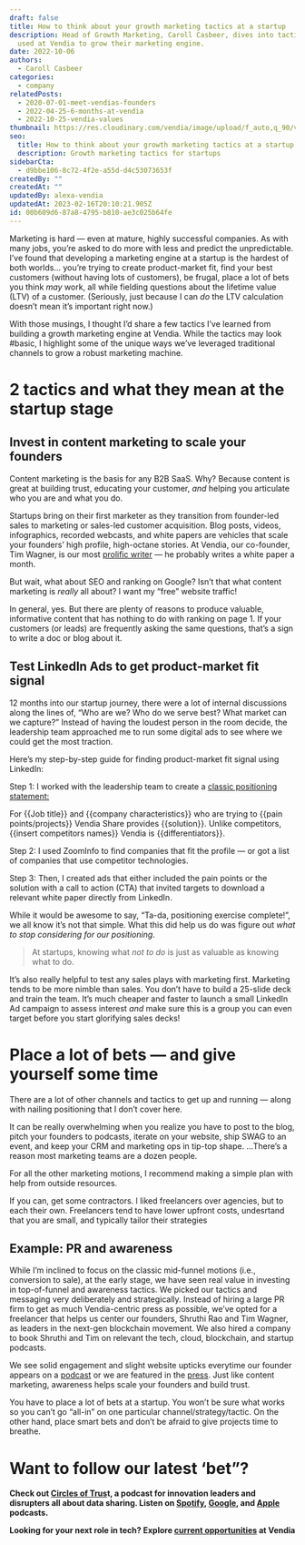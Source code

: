 ```yaml
---
draft: false
title: How to think about your growth marketing tactics at a startup
description: Head of Growth Marketing, Caroll Casbeer, dives into tactics she
  used at Vendia to grow their marketing engine.
date: 2022-10-06
authors:
  - Caroll Casbeer
categories:
  - company
relatedPosts:
  - 2020-07-01-meet-vendias-founders
  - 2022-04-25-6-months-at-vendia
  - 2022-10-25-vendia-values
thumbnail: https://res.cloudinary.com/vendia/image/upload/f_auto,q_90/v1674600146/Website/Iso/Charity_zycy5v.png
seo:
  title: How to think about your growth marketing tactics at a startup
  description: Growth marketing tactics for startups
sidebarCta:
  - d9bbe106-8c72-4f2e-a55d-d4c53073653f
createdBy: ""
createdAt: ""
updatedBy: alexa-vendia
updatedAt: 2023-02-16T20:10:21.905Z
id: 00b609d6-87a8-4795-b810-ae3c025b64fe
---
```


Marketing is hard — even at mature, highly successful companies. As with many jobs, you’re asked to do more with less and predict the unpredictable. I’ve found that developing a marketing engine at a startup is the hardest of both worlds… you’re trying to create product-market fit, find your best customers (without having lots of customers), be frugal, place a lot of bets you think *may* work, all while fielding questions about the lifetime value (LTV) of a customer. (Seriously, just because I can *do* the LTV calculation doesn’t mean it’s important right now.)  

With those musings, I thought I’d share a few tactics I’ve learned from building a growth marketing engine at Vendia. While the tactics may look #basic, I highlight some of the unique ways we’ve leveraged traditional channels to grow a robust marketing machine.  

# 2 tactics and what they mean at the startup stage

## Invest in content marketing to scale your founders

Content marketing is the basis for any B2B SaaS. Why? Because content is great at building trust, educating your customer, *and* helping you articulate who you are and what you do. 

Startups bring on their first marketer as they transition from founder-led sales to marketing or sales-led customer acquisition. Blog posts, videos, infographics, recorded webcasts, and white papers are vehicles that scale your founders’ high profile, high-octane stories. At Vendia, our co-founder, Tim Wagner, is our most [prolific writer](https://www.vendia.com/blog/author/tim-wagner) — he probably writes a white paper a month. 

But wait, what about SEO and ranking on Google? Isn’t that what content marketing is *really* all about? I want my “free” website traffic!

In general, yes. But there are plenty of reasons to produce valuable, informative content that has nothing to do with ranking on page 1. If your customers (or leads) are frequently asking the same questions, that’s a sign to write a doc or blog about it. 

## Test LinkedIn Ads to get product-market fit signal

12 months into our startup journey, there were a lot of internal discussions along the lines of, “Who are we? Who do we serve best? What market can we capture?” Instead of having the loudest person in the room decide, the leadership team approached me to run some digital ads to see where we could get the most traction. 

Here’s my step-by-step guide for finding product-market fit signal using LinkedIn:

Step 1: I worked with the leadership team to create a [classic positioning statement:](https://blog.hubspot.com/sales/positioning-statement)

For {{Job title}} and {{company characteristics}} who are trying to {{pain points/projects}} Vendia Share provides {{solution}}. Unlike competitors, {{insert competitors names}} Vendia is {{differentiators}}. 

Step 2: I used ZoomInfo to find companies that fit the profile — or got a list of companies that use competitor technologies.

Step 3: Then, I created ads that either included the pain points or the solution with a call to action (CTA) that invited targets to download a relevant white paper directly from LinkedIn. 

While it would be awesome to say, “Ta-da, positioning exercise complete!”, we all know it’s not that simple. What this did help us do was figure out *what to stop considering for our positioning*. 

> At startups, knowing what *not to do* is just as valuable as knowing what to do.

It’s also really helpful to test any sales plays with marketing first. Marketing tends to be more nimble than sales. You don’t have to build a 25-slide deck and train the team. It’s much cheaper and faster to launch a small LinkedIn Ad campaign to assess interest *and* make sure this is a group you can even target before you start glorifying sales decks!

# Place a lot of bets — and give yourself some time

There are a lot of other channels and tactics to get up and running — along with nailing positioning that I don’t cover here. 

It can be really overwhelming when you realize you have to post to the blog, pitch your founders to podcasts, iterate on your website, ship SWAG to an event, and keep your CRM and marketing ops in tip-top shape. …There’s a reason most marketing teams are a dozen people. 

For all the other marketing motions, I recommend making a simple plan with help from outside resources. 

If you can, get some contractors. l liked freelancers over agencies, but to each their own. Freelancers tend to have lower upfront costs, undesrtand that you are small, and typically tailor their strategies 

## Example: PR and awareness

While I’m inclined to focus on the classic mid-funnel motions (i.e., conversion to sale), at the early stage, we have seen real value in investing in top-of-funnel and awareness tactics. We picked our tactics and messaging very deliberately and strategically. Instead of hiring a large PR firm to get as much Vendia-centric press as possible, we’ve opted for a freelancer that helps us center our founders, Shruthi Rao and Tim Wagner, as leaders in the next-gen blockchain movement. We also hired a company to book Shruthi and Tim on relevant the tech, cloud, blockchain, and startup podcasts. 

We see solid engagement and slight website upticks everytime our founder appears on a [podcast](https://www.thecloudcast.net/2022/08/real-time-data-cloud.html) or we are featured in the [press](https://vendia.com/press). Just like content marketing, awareness helps scale your founders and build trust. 

You have to place a lot of bets at a startup. You won’t be sure what works so you can’t go “all-in” on one particular channel/strategy/tactic. On the other hand, place smart bets and don’t be afraid to give projects time to breathe.

# Want to follow our latest ‘bet”?

**Check out [Circles of Trus](https://vendia.com/resources/circles-of-trust)t, a podcast for innovation leaders and disrupters all about data sharing. Listen on [Spotify](https://open.spotify.com/show/49kZwowJkYxjceHIax2zxK), [Google](https://podcasts.google.com/feed/aHR0cHM6Ly9mYXN0Lndpc3RpYS5jb20vY2hhbm5lbHMvYWw5cWQ4MTdkcS9yc3M), and [Apple](https://podcasts.apple.com/us/podcast/circles-of-trust/id1645908970) podcasts.**

**Looking for your next role in tech? Explore [current opportunities](https://www.vendia.com/careers) at Vendia**